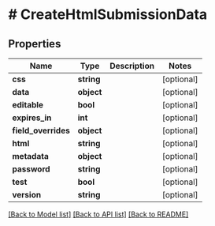 # # CreateHtmlSubmissionData

## Properties

Name | Type | Description | Notes
------------ | ------------- | ------------- | -------------
**css** | **string** |  | [optional]
**data** | **object** |  | [optional]
**editable** | **bool** |  | [optional]
**expires_in** | **int** |  | [optional]
**field_overrides** | **object** |  | [optional]
**html** | **string** |  | [optional]
**metadata** | **object** |  | [optional]
**password** | **string** |  | [optional]
**test** | **bool** |  | [optional]
**version** | **string** |  | [optional]

[[Back to Model list]](../../README.md#models) [[Back to API list]](../../README.md#endpoints) [[Back to README]](../../README.md)
